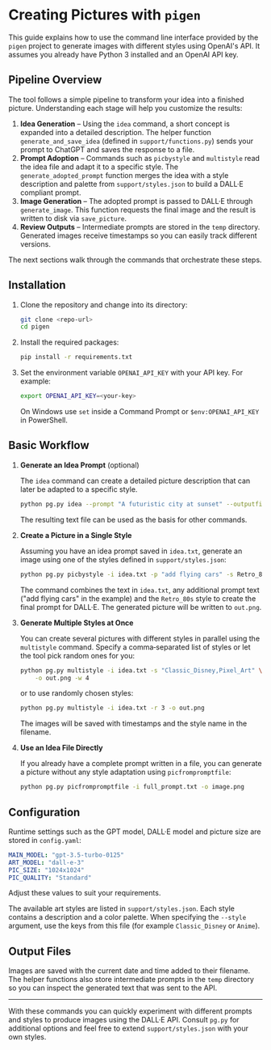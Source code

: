 # Creating Pictures with `pigen`

This guide explains how to use the command line interface provided by the
`pigen` project to generate images with different styles using OpenAI's
API. It assumes you already have Python 3 installed and an OpenAI API key.

## Pipeline Overview

The tool follows a simple pipeline to transform your idea into a finished
picture. Understanding each stage will help you customize the results:

1. **Idea Generation** – Using the `idea` command, a short concept is
   expanded into a detailed description. The helper function
   `generate_and_save_idea` (defined in `support/functions.py`) sends your
   prompt to ChatGPT and saves the response to a file.
2. **Prompt Adoption** – Commands such as `picbystyle` and `multistyle`
   read the idea file and adapt it to a specific style. The
   `generate_adopted_prompt` function merges the idea with a style
   description and palette from `support/styles.json` to build a DALL·E
   compliant prompt.
3. **Image Generation** – The adopted prompt is passed to DALL·E through
   `generate_image`. This function requests the final image and the result
   is written to disk via `save_picture`.
4. **Review Outputs** – Intermediate prompts are stored in the `temp`
   directory. Generated images receive timestamps so you can easily track
   different versions.

The next sections walk through the commands that orchestrate these steps.

## Installation

1. Clone the repository and change into its directory:
   ```bash
   git clone <repo-url>
   cd pigen
   ```
2. Install the required packages:
   ```bash
   pip install -r requirements.txt
   ```
3. Set the environment variable `OPENAI_API_KEY` with your API key. For
   example:
   ```bash
   export OPENAI_API_KEY=<your-key>
   ```
   On Windows use `set` inside a Command Prompt or `$env:OPENAI_API_KEY` in
   PowerShell.

## Basic Workflow

1. **Generate an Idea Prompt** (optional)

   The `idea` command can create a detailed picture description that can
   later be adapted to a specific style.
   ```bash
   python pg.py idea --prompt "A futuristic city at sunset" --outputfile idea.txt
   ```
   The resulting text file can be used as the basis for other commands.

2. **Create a Picture in a Single Style**

   Assuming you have an idea prompt saved in `idea.txt`, generate an image
   using one of the styles defined in `support/styles.json`:
   ```bash
   python pg.py picbystyle -i idea.txt -p "add flying cars" -s Retro_80s -o out.png
   ```
   The command combines the text in `idea.txt`, any additional prompt text
   ("add flying cars" in the example) and the `Retro_80s` style to create the
   final prompt for DALL·E. The generated picture will be written to
   `out.png`.

3. **Generate Multiple Styles at Once**

   You can create several pictures with different styles in parallel using the
   `multistyle` command. Specify a comma‑separated list of styles or let the
   tool pick random ones for you:
   ```bash
   python pg.py multistyle -i idea.txt -s "Classic_Disney,Pixel_Art" \
       -o out.png -w 4
   ```
   or to use randomly chosen styles:
   ```bash
   python pg.py multistyle -i idea.txt -r 3 -o out.png
   ```
   The images will be saved with timestamps and the style name in the filename.

4. **Use an Idea File Directly**

   If you already have a complete prompt written in a file, you can generate a
   picture without any style adaptation using `picfrompromptfile`:
   ```bash
   python pg.py picfrompromptfile -i full_prompt.txt -o image.png
   ```

## Configuration

Runtime settings such as the GPT model, DALL·E model and picture size are
stored in `config.yaml`:
```yaml
MAIN_MODEL: "gpt-3.5-turbo-0125"
ART_MODEL: "dall-e-3"
PIC_SIZE: "1024x1024"
PIC_QUALITY: "Standard"
```
Adjust these values to suit your requirements.

The available art styles are listed in `support/styles.json`. Each style
contains a description and a color palette. When specifying the `--style`
argument, use the keys from this file (for example `Classic_Disney` or
`Anime`).

## Output Files

Images are saved with the current date and time added to their filename. The
helper functions also store intermediate prompts in the `temp` directory so you
can inspect the generated text that was sent to the API.

---

With these commands you can quickly experiment with different prompts and
styles to produce images using the DALL·E API. Consult `pg.py` for additional
options and feel free to extend `support/styles.json` with your own styles.
